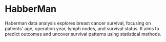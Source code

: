# HabberMan

Haberman data analysis explores breast cancer survival, focusing on patients' age, operation year, lymph nodes, and survival status. It aims to predict outcomes and uncover survival patterns using statistical methods.

